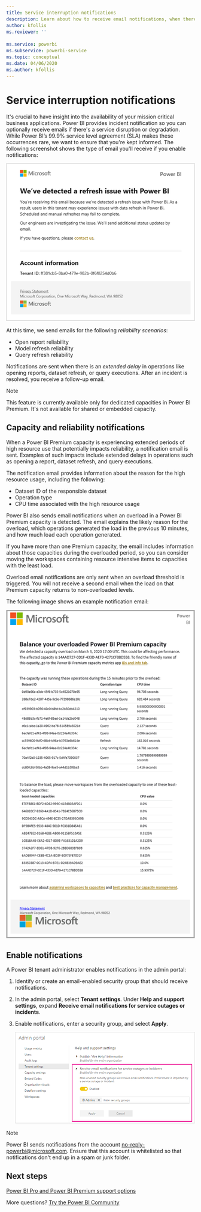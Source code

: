 ```yaml
---
title: Service interruption notifications
description: Learn about how to receive email notifications, when there is a Power BI service disruption or degradation.
author: kfollis
ms.reviewer: ''

ms.service: powerbi
ms.subservice: powerbi-service
ms.topic: conceptual
ms.date: 04/06/2020
ms.author: kfollis
---
```


# Service interruption notifications

It's crucial to have insight into the availability of your mission critical business applications. Power BI provides incident notification so you can optionally receive emails if there's a service disruption or degradation. While Power BI’s 99.9% service level agreement (SLA) makes these occurrences rare, we want to ensure that you're kept informed. The following screenshot shows the type of email you'll receive if you enable notifications:

![Refresh notification email](media/service-interruption-notifications/refresh-notification-email.png)

At this time, we send emails for the following _reliability scenarios_:

- Open report reliability
- Model refresh reliability
- Query refresh reliability

Notifications are sent when there is an _extended delay_ in operations like opening reports, dataset refresh, or query executions. After an incident is resolved, you receive a follow-up email.

> [!NOTE]
> This feature is currently available only for dedicated capacities in Power BI Premium. It's not available for shared or embedded capacity.

## Capacity and reliability notifications

When a Power BI Premium capacity is experiencing extended periods of high resource use that potentially impacts reliability, a notification email is sent. Examples of such impacts include extended delays in operations such as opening a report, dataset refresh, and query executions. 

The notification email provides information about the reason for the high resource usage, including the following:

* Dataset ID of the responsible dataset
* Operation type
* CPU time associated with the high resource usage

Power BI also sends email notifications when an overload in a Power BI Premium capacity is detected. The email explains the likely reason for the overload, which operations generated the load in the previous 10 minutes, and how much load each operation generated. 

If you have more than one Premium capacity, the email includes information about those capacities during the overloaded period, so you can consider moving the workspaces containing resource intensive items to capacities with the least load.

Overload email notifications are only sent when an overload threshold is triggered. You will not receive a second email when the load on that Premium capacity returns to non-overloaded levels.

The following image shows an example notification email:


![overloaded capacity notification email](media/service-interruption-notifications/refresh-notification-email-2.png)


## Enable notifications

A Power BI tenant administrator enables notifications in the admin portal:

1. Identify or create an email-enabled security group that should receive notifications.

1. In the admin portal, select **Tenant settings**. Under **Help and support settings**, expand **Receive email notifications for service outages or incidents**.

1. Enable notifications, enter a security group, and select **Apply**.

    ![Enable service notifications](media/service-interruption-notifications/enable-notifications.png)

> [!NOTE]
> Power BI sends notifications from the account no-reply-powerbi@microsoft.com. Ensure that this account is whitelisted so that notifications don't end up in a spam or junk folder.

## Next steps

[Power BI Pro and Power BI Premium support options](service-support-options.md)

More questions? [Try the Power BI Community](https://community.powerbi.com/)
